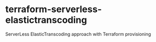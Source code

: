 # terraform-serverless-elastictranscoding
ServerLess ElasticTranscoding approach with Terraform provisioning
